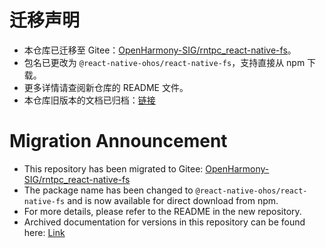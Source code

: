 #  迁移声明

- 本仓库已迁移至 Gitee：[OpenHarmony-SIG/rntpc_react-native-fs](https://gitee.com/openharmony-sig/rntpc_react-native-fs)。
- 包名已更改为 `@react-native-ohos/react-native-fs`，支持直接从 npm 下载。
- 更多详情请查阅新仓库的 README 文件。
- 本仓库旧版本的文档已归档：[链接](/doc/zh-cn.md)

# Migration Announcement

- This repository has been migrated to Gitee: [OpenHarmony-SIG/rntpc_react-native-fs](https://gitee.com/openharmony-sig/rntpc_react-native-fs)
- The package name has been changed to `@react-native-ohos/react-native-fs` and is now available for direct download from npm.
- For more details, please refer to the README in the new repository.
- Archived documentation for versions in this repository can be found here: [Link](/doc/en.md)